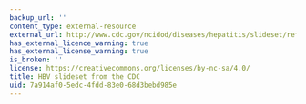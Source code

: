 ```yaml
---
backup_url: ''
content_type: external-resource
external_url: http://www.cdc.gov/ncidod/diseases/hepatitis/slideset/refugee/index.htm
has_external_licence_warning: true
has_external_license_warning: true
is_broken: ''
license: https://creativecommons.org/licenses/by-nc-sa/4.0/
title: HBV slideset from the CDC
uid: 7a914af0-5edc-4fdd-83e0-68d3bebd985e
---
```

